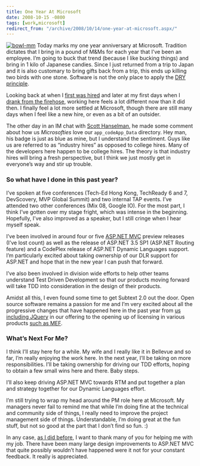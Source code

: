 ```yaml
---
title: One Year At Microsoft
date: 2008-10-15 -0800
tags: [work,microsoft]
redirect_from: "/archive/2008/10/14/one-year-at-microsoft.aspx/"
---
```


[![bowl-mm](https://haacked.com/images/haacked_com/WindowsLiveWriter/OneYearAtMicrosoft_6728/bowl-mm_3.jpg "bowl-mm")](http://www.flickr.com/photos/jono_rotten/80751090/ "M&M by Jono Rotten - CC by attribution")
Today marks my one year anniversary at Microsoft. Tradition dictates
that I bring in a pound of M&Ms for each year that I’ve been an
employee. I’m going to buck that trend (because I like bucking things)
and bring in 1 kilo of Japanese candies. Since I just returned from a
trip to Japan and it is also customary to bring gifts back from a trip,
this ends up killing two birds with one stone. Software is not the only
place to apply the [DRY
principle](http://en.wikipedia.org/wiki/DRY_code "Don't Repeat Yourself").

Looking back at when I [first was
hired](https://haacked.com/archive/2007/09/17/why-is-microsoft-removing-my-mvp-status.aspx "Losing my MVP status")
and later at my first days when I [drank from the
firehose](https://haacked.com/archive/2007/10/26/drinking-from-the-firehose.aspx "Drinking from the firehose"),
working here feels a lot different now than it did then. I finally feel
a lot more settled at Microsoft, though there are still many days when I
feel like a new hire, or even as a bit of an outsider.

The other day in an IM chat with [Scott
Hanselman](http://hanselman.com/blog/ "Scott Hanselman's Blog"), he made
some comment about how us *Microsofties* love our `app_codeApp_Data`
directory. Hey man, his badge is just as blue as mine, but I understand
the sentiment. Guys like us are referred to as “industry hires” as
opposed to college hires. Many of the developers here happen to be
college hires. The theory is that industry hires will bring a fresh
perspective, but I think we just mostly get in everyone’s way and stir
up trouble.

### So what have I done in this past year?

I’ve spoken at five conferences (Tech-Ed Hong Kong, TechReady 6 and 7,
DevScovery, MVP Global Summit) and two internal TAP events. I’ve
attended two other conferences (Mix 08, Google IO). For the most part, I
think I’ve gotten over my stage fright, which was intense in the
beginning. Hopefully, I’ve also improved as a speaker, but I still
cringe when I hear myself speak.

I’ve been involved in around four or five [ASP.NET
MVC](http://asp.net/mvc "ASP.NET MVC Website") preview releases (I’ve
lost count) as well as the release of ASP.NET 3.5 SP1 (ASP.NET Routing
feature) and a CodePlex release of ASP.NET Dynamic Languages support.
I’m particularly excited about taking ownership of our DLR support for
ASP.NET and hope that in the new year I can push that forward.

I’ve also been involved in division wide efforts to help other teams
understand Test Driven Development so that our products moving forward
will take TDD into consideration in the design of their products.

Amidst all this, I even found some time to get Subtext 2.0 out the door.
Open source software remains a passion for me and I’m very excited about
all the progressive changes that have happened here in the past year
from [us including
JQuery](https://haacked.com/archive/2008/09/30/jquery-and-asp.net-mvc.aspx "JQuery and ASP.NET MVC")
in our offering to the opening up of licensing in various products [such
as
MEF](http://blogs.msdn.com/gblock/archive/2008/10/02/mef-going-ms-pl-the-little-engine-that-could.aspx "MEF MS-PL").

### What’s Next For Me?

I think I’ll stay here for a while. My wife and I really like it in
Bellevue and so far, I’m really enjoying the work here. In the next
year, I’ll be taking on more responsibilities. I’ll be taking ownership
for driving our TDD efforts, hoping to obtain a few small wins here and
there. Baby steps.

I’ll also keep driving ASP.NET MVC towards RTM and put together a plan
and strategy together for our Dynamic Languages effort.

I’m still trying to wrap my head around the PM role here at Microsoft.
My managers never fail to remind me that while I’m doing fine at the
technical and community side of things, I really need to improve the
project management side of things. Understandable, I’m doing great at
the fun stuff, but not so good at the part that I don’t find so fun. :)

In any case, [as I did
before](https://haacked.com/archive/2007/12/13/thank-you-for-helping-me-with-my-job-with-asp.net.aspx "Thank you"),
I want to thank many of you for helping me with my job. There have been
many large design improvements to ASP.NET MVC that quite possibly
wouldn’t have happened were it not for your constant feedback. It really
is appreciated.

